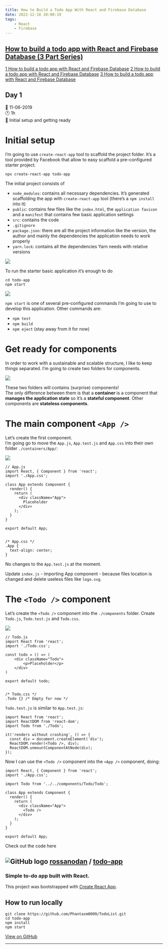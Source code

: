 ```yaml
---
title: How to Build a Todo App With React and Firebase Database
date: 2022-12-16 20:00:19
tags:
    - React
    - Firebase
---
```

[How to build a todo app with React and Firebase Database (3 Part Series)](/rossanodan/series/1157)
---------------------------------------------------------------------------------------------------

[1 How to build a todo app with React and Firebase Database](/rossanodan/how-to-build-a-todo-app-with-react-and-firebase-database-1kik "Published Jun 11 '19") [2 How to build a todo app with React and Firebase Database](/rossanodan/how-to-build-a-todo-app-with-react-and-firebase-database-coh "Published Jun 11 '19") [3 How to build a todo app with React and Firebase Database](/rossanodan/how-to-build-a-todo-app-with-react-and-firebase-database-3gmh "Published Jun 28 '19")

[](#day-1)Day 1
---------------

📅 11-06-2019  
🕐 1h  
🏁 Initial setup and getting ready

[](#initial-setup)Initial setup
===============================

I’m going to use `create-react-app` tool to scaffold the project folder. It’s a tool provided by Facebook that allow to easy scaffold a pre-configured starter project.

    npx create-react-app todo-app
    

The initial project consists of

*   `node_modules`: contains all necessary dependencies. It’s generated scaffolding the app with `create-react-app` tool (there’s a `npm install` into it)
*   `public`: contains few files like the `index.html`, the `application favicon` and a `manifest` that contains few basic application settings
*   `src`: contains the code
*   `.gitignore`
*   `package.json`: there are all the project information like the version, the author and mainly the dependencies the application needs to work properly
*   `yarn.lock`: contains all the dependencies Yarn needs with relative versions

[![](https://res.cloudinary.com/practicaldev/image/fetch/s--8RpZVUt0--/c_limit%2Cf_auto%2Cfl_progressive%2Cq_auto%2Cw_880/https://thepracticaldev.s3.amazonaws.com/i/ac9cpb4bpprx03cm8euv.png)](https://res.cloudinary.com/practicaldev/image/fetch/s--8RpZVUt0--/c_limit%2Cf_auto%2Cfl_progressive%2Cq_auto%2Cw_880/https://thepracticaldev.s3.amazonaws.com/i/ac9cpb4bpprx03cm8euv.png)

To run the starter basic application it’s enough to do

    cd todo-app
    npm start
    

[![](https://res.cloudinary.com/practicaldev/image/fetch/s--SAZJSz6j--/c_limit%2Cf_auto%2Cfl_progressive%2Cq_auto%2Cw_880/https://thepracticaldev.s3.amazonaws.com/i/r7rniixpbddwys3hx554.png)](https://res.cloudinary.com/practicaldev/image/fetch/s--SAZJSz6j--/c_limit%2Cf_auto%2Cfl_progressive%2Cq_auto%2Cw_880/https://thepracticaldev.s3.amazonaws.com/i/r7rniixpbddwys3hx554.png)

`npm start` is one of several pre-configured commands I’m going to use to develop this application. Other commands are:

*   `npm test`
*   `npm build`
*   `npm eject` (stay away from it for now)

[](#get-ready-for-components)Get ready for components
=====================================================

In order to work with a sustainable and scalable structure, I like to keep things separated. I’m going to create two folders for components.

[![](https://res.cloudinary.com/practicaldev/image/fetch/s--TvKQxUZr--/c_limit%2Cf_auto%2Cfl_progressive%2Cq_auto%2Cw_880/https://thepracticaldev.s3.amazonaws.com/i/ty6xjeagmabliffuwtvi.png)](https://res.cloudinary.com/practicaldev/image/fetch/s--TvKQxUZr--/c_limit%2Cf_auto%2Cfl_progressive%2Cq_auto%2Cw_880/https://thepracticaldev.s3.amazonaws.com/i/ty6xjeagmabliffuwtvi.png)

These two folders will contains (surprise) components!  
The only difference between them is that a **container** is a component that **manages the application state** so it’s a **stateful component**. Other components are **stateless components**.

[](#the-main-component-raw-ltapp-gt-endraw-)The main component `<App />`
========================================================================

Let’s create the first component.  
I’m going go to move the `App.js`, `App.test.js` and `App.css` into their own folder `./containers/App/`:

[![](https://res.cloudinary.com/practicaldev/image/fetch/s--HAJq00-D--/c_limit%2Cf_auto%2Cfl_progressive%2Cq_auto%2Cw_880/https://thepracticaldev.s3.amazonaws.com/i/hm7jg5fkc8x2vifhr40h.png)](https://res.cloudinary.com/practicaldev/image/fetch/s--HAJq00-D--/c_limit%2Cf_auto%2Cfl_progressive%2Cq_auto%2Cw_880/https://thepracticaldev.s3.amazonaws.com/i/hm7jg5fkc8x2vifhr40h.png)

    // App.js
    import React, { Component } from 'react';
    import './App.css';
    
    class App extends Component {
      render() {
        return (
          <div className="App">
            Placeholder
          </div>
        );
      }
    }
    
    export default App;
    

    /* App.css */
    .App {
      text-align: center;
    }
    

No changes to the `App.test.js` at the moment.

Update `index.js` - importing App component - because files location is changed and delete useless files like `logo.svg`.

[](#the-raw-lttodo-gt-endraw-component)The `<Todo />` component
===============================================================

Let’s create the `<Todo />` component into the `./components` folder. Create `Todo.js`, `Todo.test.js` and `Todo.css`.

[![](https://res.cloudinary.com/practicaldev/image/fetch/s--cJb-pF1e--/c_limit%2Cf_auto%2Cfl_progressive%2Cq_auto%2Cw_880/https://thepracticaldev.s3.amazonaws.com/i/1z32qe9hv618920cfdwx.png)](https://res.cloudinary.com/practicaldev/image/fetch/s--cJb-pF1e--/c_limit%2Cf_auto%2Cfl_progressive%2Cq_auto%2Cw_880/https://thepracticaldev.s3.amazonaws.com/i/1z32qe9hv618920cfdwx.png)

    // Todo.js
    import React from 'react';
    import './Todo.css';
    
    const todo = () => (
        <div className="Todo">
            <p>Placeholder</p>
        </div>
    )
    
    export default todo;
    

    /* Todo.css */
    .Todo {} /* Empty for now */
    

`Todo.test.js` is similar to `App.test.js`:

    import React from 'react';
    import ReactDOM from 'react-dom';
    import Todo from './Todo';
    
    it('renders without crashing', () => {
      const div = document.createElement('div');
      ReactDOM.render(<Todo />, div);
      ReactDOM.unmountComponentAtNode(div);
    });
    

Now I can use the `<Todo />` component into the `<App />` component, doing:

    import React, { Component } from 'react';
    import './App.css';
    
    import Todo from '../../components/Todo/Todo';
    
    class App extends Component {
      render() {
        return (
          <div className="App">
            <Todo />
          </div>
        );
      }
    }
    
    export default App;
    
    

Check out the code here  

![GitHub logo](https://res.cloudinary.com/practicaldev/image/fetch/s--qF2jUiUG--/c_limit%2Cf_auto%2Cfl_progressive%2Cq_auto%2Cw_880/https://practicaldev-herokuapp-com.freetls.fastly.net/assets/github-logo-6a5bca60a4ebf959a6df7f08217acd07ac2bc285164fae041eacb8a148b1bab9.svg) [rossanodan](https://github.com/Phantasm0009) / [todo-app](https://github.com/Phantasm0009/TodoList)
-----------------------------------------------------------------------------------------------------------------------------------------------------------------------------------------------------------------------------------------------------------------------------------------------------------------------------------------------------------------------------------

### Simple to-do app built with React.

This project was bootstrapped with [Create React App](https://github.com/facebook/create-react-app).

How to run locally
------------------

    git clone https://github.com/Phantasm0009/TodoList.git
    cd todo-app
    npm install
    npm start
    

  

[View on GitHub](https://github.com/Phantasm0009/TodoList)

  

  

---------------------------------------------------------------------------------------------------
